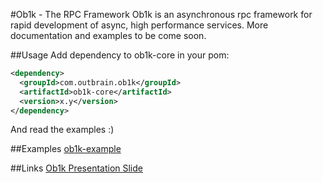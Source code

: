 #Ob1k - The RPC Framework
Ob1k is an asynchronous rpc framework for rapid development of async, high performance services.
More documentation and examples to be come soon.

##Usage
Add dependency to ob1k-core in your pom:

```xml
<dependency>
  <groupId>com.outbrain.ob1k</groupId>
  <artifactId>ob1k-core</artifactId>
  <version>x.y</version>
</dependency>
```

And read the examples :)

##Examples
[ob1k-example](https://github.com/outbrain/ob1k/tree/master/ob1k-example/src/main/java/com/outbrain/ob1k/example/)

##Links
[Ob1k Presentation Slide](http://www.slideshare.net/eranharel/ob1k-presentation-at-javail)